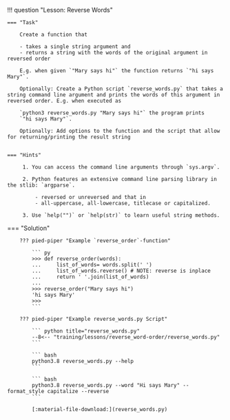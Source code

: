 !!! question "Lesson: Reverse Words"

    === "Task"

        Create a function that
      
        - takes a single string argument and
        - returns a string with the words of the original argument in reversed order

        E.g. when given `"Mary says hi"` the function returns `"hi says Mary"`.

        Optionally: Create a Python script `reverse_words.py` that takes a string command line argument and prints the words of this argument in reversed order. E.g. when executed as
      
        `python3 reverse_words.py "Mary says hi"` the program prints
        `"hi says Mary"`.

        Optionally: Add options to the function and the script that allow for returning/printing the result string


    === "Hints"

         1. You can access the command line arguments through `sys.argv`.

         2. Python features an extensive command line parsing library in the stlib: `argparse`.

             - reversed or unreversed and that in
             - all-uppercase, all-lowercase, titlecase or capitalized.

         3. Use `help("")` or `help(str)` to learn useful string methods.

   
   === "Solution"

        ??? pied-piper "Example `reverse_order`-function"

            ``` py
            >>> def reverse_order(words):
            ...     list_of_words= words.split(' ')
            ...     list_of_words.reverse() # NOTE: reverse is inplace
            ...     return ' '.join(list_of_words)
            ... 
            >>> reverse_order("Mary says hi")
            'hi says Mary'
            >>>
            ```

        ??? pied-piper "Example reverse_words.py Script"

            ``` python title="reverse_words.py"
            --8<-- "training/lessons/reverse_word-order/reverse_words.py"
            ```

            ``` bash
            python3.8 reverse_words.py --help
            ```

            ``` bash
            python3.8 reverse_words.py --word "Hi says Mary" --format_style capitalize --reverse
            ```

            [:material-file-download:](reverse_words.py)

